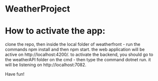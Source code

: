 # WeatherProject
# How to activate the app:
clone the repo, then inside the local folder of weatherfront - run the commands npm install and then npm start. the web application will be active on 
http://localhost:4200/.
to activate the backend, you should go to the weatherAPI folder on the cmd - then type the command dotnet run. it will be listening on http://localhost:7082.

Have fun!
